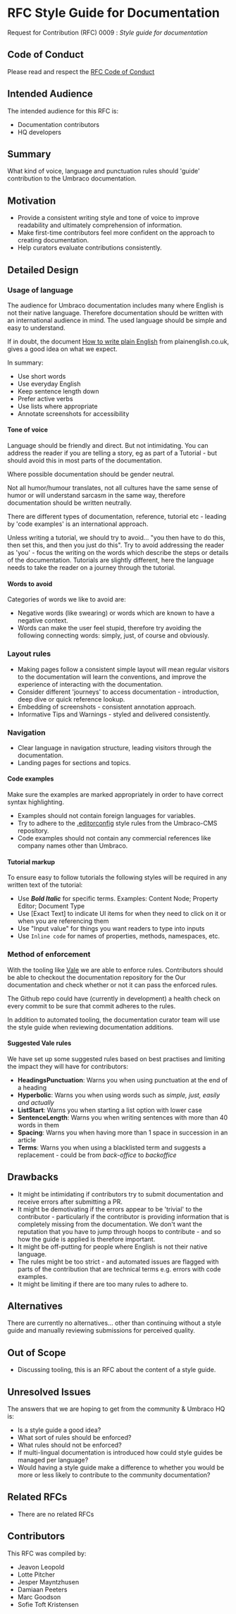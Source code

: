 # RFC Style Guide for Documentation

Request for Contribution (RFC) 0009 : _Style guide for documentation_

## Code of Conduct

Please read and respect the [RFC Code of Conduct](https://github.com/umbraco/rfcs/blob/master/CODE_OF_CONDUCT.md)

## Intended Audience

The intended audience for this RFC is: 

* Documentation contributors
* HQ developers

## Summary

What kind of voice, language and punctuation rules should 'guide' contribution to the Umbraco documentation.

## Motivation

* Provide a consistent writing style and tone of voice to improve readability and ultimately comprehension of information.
* Make first-time contributors feel more confident on the approach to creating documentation.
* Help curators evaluate contributions consistently.

## Detailed Design

### Usage of language

The audience for Umbraco documentation includes many where English is not their native language. Therefore documentation should be  written with an international audience in mind. The used language should be simple and easy to understand. 

If in doubt, the document [How to write plain English](http://www.plainenglish.co.uk/files/howto.pdf) from plainenglish.co.uk, gives a good idea on what we expect. 

In summary: 

* Use short words
* Use everyday English
* Keep sentence length down
* Prefer active verbs
* Use lists where appropriate
* Annotate screenshots for accessibility

#### Tone of voice

Language should be friendly and direct. But not intimidating.
You can address the reader if you are telling a story, eg as part of a Tutorial - but should avoid this in most parts of the documentation.

Where possible documentation should be gender neutral.

Not all humor/humour translates, not all cultures have the same sense of humor or will understand sarcasm in the same way, therefore documentation should be written neutrally.  

There are different types of documentation, reference, tutorial etc - leading by 'code examples' is an international approach.

Unless writing a tutorial, we should try to avoid... "you then have to do this, then set this, and then you just do this". Try to avoid addressing the reader as 'you' - focus the writing on the words which describe the steps or details of the documentation.
Tutorials are slightly different, here the language needs to take the reader on a journey through the tutorial.

#### Words to avoid

Categories of words we like to avoid are: 

* Negative words (like swearing) or words which are known to have a negative context.
* Words can make the user feel stupid, therefore try avoiding the following connecting words: simply, just, of course and obviously.

### Layout rules

* Making pages follow a consistent simple layout will mean regular visitors to the documentation will learn the conventions, and improve the experience of interacting with the documentation.
* Consider different 'journeys' to access documentation - introduction, deep dive or quick reference lookup.
* Embedding of screenshots - consistent annotation approach.
* Informative Tips and Warnings - styled and delivered consistently.

### Navigation

* Clear language in navigation structure, leading visitors through the documentation.
* Landing pages for sections and topics.

#### Code examples

Make sure the examples are marked appropriately in order to have correct syntax highlighting.

* Examples should not contain foreign languages for variables.
* Try to adhere to the [.editorconfig](https://github.com/umbraco/Umbraco-CMS/blob/v8/dev/.editorconfig) style rules from the Umbraco-CMS repository.
* Code examples should not contain any commercial references like company names other than Umbraco.

#### Tutorial markup

To ensure easy to follow tutorials the following styles will be required in any written text of the tutorial:

- Use _**Bold Italic**_ for specific terms. Examples: Content Node; Property Editor; Document Type
- Use [Exact Text] to indicate UI items for when they need to click on it or when you are referencing them
- Use "Input value" for things you want readers to type into inputs
- Use `Inline code` for names of properties, methods, namespaces, etc.

### Method of enforcement 

With the tooling like [Vale](https://errata-ai.github.io/vale/) we are able to enforce rules. Contributors should be able to checkout the documentation repository for the Our documentation and check whether or not it can pass the enforced rules.

The Github repo could have (currently in development) a health check on every commit to be sure that commit adheres to the rules.

In addition to automated tooling, the documentation curator team will use the style guide when reviewing documentation additions.

#### Suggested Vale rules

We have set up some suggested rules based on best practises and limiting the impact they will have for contributors:

- **HeadingsPunctuation**: Warns you when using punctuation at the end of a heading
- **Hyperbolic**: Warns you when using words such as _simple, just, easily and actually_
- **ListStart**: Warns you when starting a list option with lower case
- **SentenceLength**: Warns you when writing sentences with more than 40 words in them
- **Spacing**: Warns you when having more than 1 space in succession in an article
- **Terms**: Warns you when using a blacklisted term and suggests a replacement - could be from _back-office_ to _backoffice_

## Drawbacks

* It might be intimidating if contributors try to submit documentation and receive errors after submitting a PR.
* It might be demotivating if the errors appear to be 'trivial' to the contributor - particularly if the contributor is providing information that is completely missing from the documentation. We don't want the reputation that you have to jump through hoops to contribute - and so how the guide is applied is therefore important.
* It might be off-putting for people where English is not their native language.
* The rules might be too strict - and automated issues are flagged with parts of the contribution that are technical terms e.g. errors with code examples.
* It might be limiting if there are too many rules to adhere to.

## Alternatives

There are currently no alternatives... other than continuing without a style guide and manually reviewing submissions for perceived quality.

## Out of Scope

* Discussing tooling, this is an RFC about the content of a style guide.

## Unresolved Issues

The answers that we are hoping to get from the community & Umbraco HQ is:

* Is a style guide a good idea?
* What sort of rules should be enforced?
* What rules should not be enforced?
* If multi-lingual documentation is introduced how could style guides be managed per language?
* Would having a style guide make a difference to whether you would be more or less likely to contribute to the community documentation?

## Related RFCs 

* There are no related RFCs

## Contributors

This RFC was compiled by:

* Jeavon Leopold
* Lotte Pitcher
* Jesper Mayntzhusen
* Damiaan Peeters
* Marc Goodson
* Sofie Toft Kristensen
